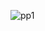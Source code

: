

![pp1](https://user-images.githubusercontent.com/72196604/233796328-ce2fbbce-4a81-4fc3-86a3-ca49ded0710f.PNG)
